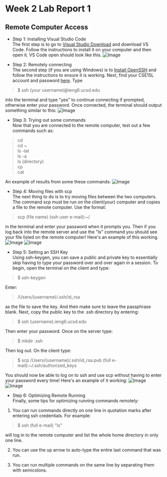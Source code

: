 # Week 2 Lab Report 1
## Remote Computer Access

* Step 1: Installing Visual Studio Code<br>
The first step is to go to
[Visual Studio Download](https://code.visualstudio.com/download) and download VS Code. Follow the instructions to install it on your computer and then open it. VS Code open should look like this.
![Image](vscodeopen.png)

* Step 2: Remotely connecting<br>
The second step (if you are using Windows) is to [Install OpenSSH](https://docs.microsoft.com/en-us/windows-server/administration/openssh/openssh_install_firstuse) and follow the instructions to ensure it is working. Next, find your CSE15L account and password [here](https://sdacs.ucsd.edu/~icc/index.php). Type
>$ ssh (your username)@ieng6.ucsd.edu

into the terminal and type "yes" to continue connecting if prompted, otherwise enter your password. Once connected, the terminal should output something similar to this: ![Image](connectedtoremote.png)

* Step 3: Trying out some commands<br>
Now that you are connected to the remote computer, test out a few commands such as:
>cd<br>
cd ~<br>
ls -lat<br>
ls -a<br>
ls (directory)<br>
cp <br>
cat

An example of results from some these commands: ![Image](testingsomecommands.png)

* Step 4: Moving files with scp<br>
The next thing to do is to try moving files between the two computers. The command scp must be run on the client(your) computer and copies a file to the remote computer. Use the format:
>scp (file name) (ssh user e-mail):~/

in the terminal and enter your password when it prompts you. Then if you log back into the remote server and use the "ls" command you should see your file listed on the remote computer! Here's an example of this working.
![Image](workingscp.png)
![Image](workingscp2.png)

* Step 5: Setting an SSH Key<br>
Using ssh-keygen, you can save a public and private key to essentially skip having to type your password over and over again in a session. To begin, open the terminal on the client and type:
>$ ssh-keygen<br>

Enter: 
>/Users/(username)/.ssh/id_rsa<br>

as the file to save the key. And then make sure to leave the passphrase blank. Next, copy the public key to the .ssh directory by entering:
>$ ssh (username).ieng6.ucsd.edu

Then enter your password. Once on the server type:
>$ mkdir .ssh

Then log out. On the client type:
>$ scp /Users/(username)/.ssh/id_rsa.pub (full e-mail):~/.ssh/authorized_keys

You should now be able to log on to ssh and use scp without having to enter your password every time! Here's an example of it working:
![Image](ssh-keygen-working.png)
![Image](ssh-keygen-working2.png)

* Step 6: Optimizing Remote Running<br>
Finally, some tips for optimizing running commands remotely: 
1. You can run commands directly on one line in quotation marks after entering ssh credentials. For example:
>$ ssh (full e-mail) "ls" 

will log in to the remote computer and list the whole home directory in only one line.

2. You can use the up arrow to auto-type the entire last command that was run.

3. You can run multiple commands on the same line by separating them with semicolons.
